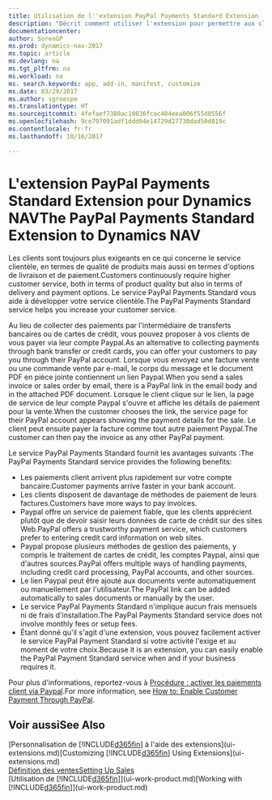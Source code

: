 ```yaml
---
title: Utilisation de l''extension PayPal Payments Standard Extension
description: "Décrit comment utiliser l'extension pour permettre aux clients d'effectuer des paiements avec Paypal."
documentationcenter: 
author: SorenGP
ms.prod: dynamics-nav-2017
ms.topic: article
ms.devlang: na
ms.tgt_pltfrm: na
ms.workload: na
ms. search.keywords: app, add-in, manifest, customize
ms.date: 03/29/2017
ms.author: sgroespe
ms.translationtype: HT
ms.sourcegitcommit: 4fefaef7380ac10836fcac404eea006f55d8556f
ms.openlocfilehash: 9ce797091adf1ddd04e14729d27730dad50d819c
ms.contentlocale: fr-fr
ms.lasthandoff: 10/16/2017

---
```

# <a name="the-paypal-payments-standard-extension-to-dynamics-nav"></a><span data-ttu-id="b5f39-103">L'extension PayPal Payments Standard Extension pour Dynamics NAV</span><span class="sxs-lookup"><span data-stu-id="b5f39-103">The PayPal Payments Standard Extension to Dynamics NAV</span></span>
<span data-ttu-id="b5f39-104">Les clients sont toujours plus exigeants en ce qui concerne le service clientèle, en termes de qualité de produits mais aussi en termes d'options de livraison et de paiement.</span><span class="sxs-lookup"><span data-stu-id="b5f39-104">Customers continuously require higher customer service, both in terms of product quality but also in terms of delivery and payment options.</span></span> <span data-ttu-id="b5f39-105">Le service PayPal Payments Standard vous aide à développer votre service clientèle.</span><span class="sxs-lookup"><span data-stu-id="b5f39-105">The PayPal Payments Standard service helps you increase your customer service.</span></span>

<span data-ttu-id="b5f39-106">Au lieu de collecter des paiements par l'intermédiaire de transferts bancaires ou de cartes de crédit, vous pouvez proposer à vos clients de vous payer via leur compte Paypal.</span><span class="sxs-lookup"><span data-stu-id="b5f39-106">As an alternative to collecting payments through bank transfer or credit cards, you can offer your customers to pay you through their PayPal account.</span></span> <span data-ttu-id="b5f39-107">Lorsque vous envoyez une facture vente ou une commande vente par e-mail, le corps du message et le document PDF en pièce jointe contiennent un lien Paypal.</span><span class="sxs-lookup"><span data-stu-id="b5f39-107">When you send a sales invoice or sales order by email, there is a PayPal link in the email body and in the attached PDF document.</span></span> <span data-ttu-id="b5f39-108">Lorsque le client clique sur le lien, la page de service de leur compte Paypal s'ouvre et affiche les détails de paiement pour la vente.</span><span class="sxs-lookup"><span data-stu-id="b5f39-108">When the customer chooses the link, the service page for their PayPal account appears showing the payment details for the sale.</span></span> <span data-ttu-id="b5f39-109">Le client peut ensuite payer la facture comme tout autre paiement Paypal.</span><span class="sxs-lookup"><span data-stu-id="b5f39-109">The customer can then pay the invoice as any other PayPal payment.</span></span>

<span data-ttu-id="b5f39-110">Le service PayPal Payments Standard fournit les avantages suivants :</span><span class="sxs-lookup"><span data-stu-id="b5f39-110">The PayPal Payments Standard service provides the following benefits:</span></span>

* <span data-ttu-id="b5f39-111">Les paiements client arrivent plus rapidement sur votre compte bancaire.</span><span class="sxs-lookup"><span data-stu-id="b5f39-111">Customer payments arrive faster in your bank account.</span></span>
* <span data-ttu-id="b5f39-112">Les clients disposent de davantage de méthodes de paiement de leurs factures.</span><span class="sxs-lookup"><span data-stu-id="b5f39-112">Customers have more ways to pay invoices.</span></span>
* <span data-ttu-id="b5f39-113">Paypal offre un service de paiement fiable, que les clients apprécient plutôt que de devoir saisir leurs données de carte de crédit sur des sites Web.</span><span class="sxs-lookup"><span data-stu-id="b5f39-113">PayPal offers a trustworthy payment service, which customers prefer to entering credit card information on web sites.</span></span>
* <span data-ttu-id="b5f39-114">Paypal propose plusieurs méthodes de gestion des paiements, y compris le traitement de cartes de crédit, les comptes Paypal, ainsi que d'autres sources.</span><span class="sxs-lookup"><span data-stu-id="b5f39-114">PayPal offers multiple ways of handling payments, including credit card processing, PayPal accounts, and other sources.</span></span>
* <span data-ttu-id="b5f39-115">Le lien Paypal peut être ajouté aux documents vente automatiquement ou manuellement par l'utilisateur.</span><span class="sxs-lookup"><span data-stu-id="b5f39-115">The PayPal link can be added automatically to sales documents or manually by the user.</span></span>
* <span data-ttu-id="b5f39-116">Le service PayPal Payments Standard n'implique aucun frais mensuels ni de frais d'installation.</span><span class="sxs-lookup"><span data-stu-id="b5f39-116">The PayPal Payments Standard service does not involve monthly fees or setup fees.</span></span>
* <span data-ttu-id="b5f39-117">Étant donné qu'il s'agit d'une extension, vous pouvez facilement activer le service PayPal Payment Standard si votre activité l'exige et au moment de votre choix.</span><span class="sxs-lookup"><span data-stu-id="b5f39-117">Because it is an extension, you can easily enable the PayPal Payment Standard service when and if your business requires it.</span></span>  

<span data-ttu-id="b5f39-118">Pour plus d'informations, reportez-vous à [Procédure : activer les paiements client via Paypal](sales-how-enable-payment-service-extensions.md).</span><span class="sxs-lookup"><span data-stu-id="b5f39-118">For more information, see [How to: Enable Customer Payment Through PayPal](sales-how-enable-payment-service-extensions.md).</span></span>

## <a name="see-also"></a><span data-ttu-id="b5f39-119">Voir aussi</span><span class="sxs-lookup"><span data-stu-id="b5f39-119">See Also</span></span>
<span data-ttu-id="b5f39-120">[Personnalisation de [!INCLUDE[d365fin](includes/d365fin_md.md)] à l'aide des extensions](ui-extensions.md)</span><span class="sxs-lookup"><span data-stu-id="b5f39-120">[Customizing [!INCLUDE[d365fin](includes/d365fin_md.md)] Using Extensions](ui-extensions.md)</span></span>  
[<span data-ttu-id="b5f39-121">Définition des ventes</span><span class="sxs-lookup"><span data-stu-id="b5f39-121">Setting Up Sales</span></span>](sales-setup-sales.md)  
<span data-ttu-id="b5f39-122">[Utilisation de [!INCLUDE[d365fin](includes/d365fin_md.md)]](ui-work-product.md)</span><span class="sxs-lookup"><span data-stu-id="b5f39-122">[Working with [!INCLUDE[d365fin](includes/d365fin_md.md)]](ui-work-product.md)</span></span>

